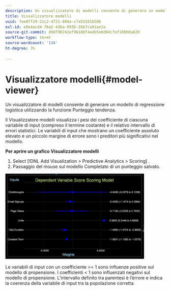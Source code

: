 ```yaml
---
description: Un visualizzatore di modelli consente di generare un modello di regressione logistica utilizzando la funzione Punteggio tendenza.
title: Visualizzatore modelli
uuid: 7ee8ff29-21c2-4721-804a-c7a5d101b50b
exl-id: e0e4acd4-76a2-436a-993b-2bb7ca91ae1a
source-git-commit: d9df90242ef96188f4e4b5e6d04cfef196b0a628
workflow-type: tm+mt
source-wordcount: '134'
ht-degree: 3%

---
```


# Visualizzatore modelli{#model-viewer}

Un visualizzatore di modelli consente di generare un modello di regressione logistica utilizzando la funzione Punteggio tendenza.

Il Visualizzatore modelli visualizza i pesi del coefficiente di ciascuna variabile di input (compreso il termine costante) e il relativo intervallo di errori statistici. Le variabili di input che mostrano un coefficiente assoluto elevato e un piccolo margine di errore sono i preditori più significativi nel modello.

**Per aprire un grafico Visualizzatore modelli**

1. Select [!DNL Add Visualization > Predictive Analytics > Scoring] .
1. Passaggio del mouse sul modello Completato di un punteggio salvato.

![](assets/propensity_model_viewer.png)

Le variabili di input con un coefficiente >= 1 sono influenze positive sul modello di propensione. I coefficienti &lt; 1 sono influenzati negativi sul modello di propensione. L’intervallo definito tra parentesi è l’errore e indica la coerenza della variabile di input tra la popolazione corretta.
